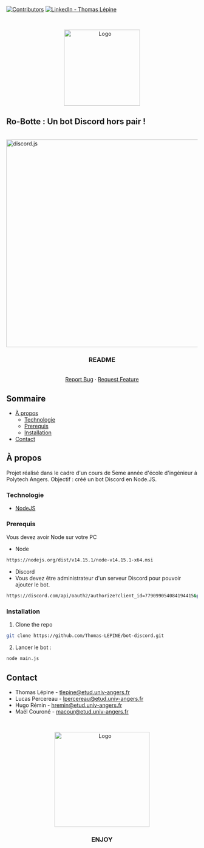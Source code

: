 [![Contributors][contributors-shield]][contributors-url]
[![LinkedIn - Thomas Lépine][linkedin-shield]][linkedin-url]
<!-- [![Issues][issues-shield]][issues-url] -->

<!-- PROJECT LOGO -->
<br />
<p align="center">

  <img src="https://github.com/Thomas-LEPINE/bot-discord/blob/main/assets/images/logo_ro-botte2.png" alt="Logo" width="200">
  <h2>Ro-Botte : Un bot Discord hors pair !</h2>
  <br />
  <a href="https://discord.js.org"><img src="https://discord.js.org/static/logo.svg" width="546" alt="discord.js" /></a>

  <h3 align="center">README</h3>

  <p align="center">
    <br />
    <a href="https://github.com/Thomas-LEPINE/bot-discord/issues">Report Bug</a>
    ·
    <a href="https://github.com/Thomas-LEPINE/bot-discord/issues">Request Feature</a>
  </p>
</p>

<!-- TABLE OF CONTENTS -->
## Sommaire

* [À propos](#à-propos)
  * [Technologie](#technologie)
  * [Prerequis](#prerequis)
  * [Installation](#installation)
* [Contact](#contact)


<!-- ABOUT THE PROJECT -->
## À propos

Projet réalisé dans le cadre d'un cours de 5eme année d'école d'ingénieur à Polytech Angers. Objectif : créé un bot Discord en Node.JS.

### Technologie

* [NodeJS](https://nodejs.org/fr/)

### Prerequis

Vous devez avoir Node sur votre PC 
* Node
```sh
https://nodejs.org/dist/v14.15.1/node-v14.15.1-x64.msi
```
* Discord
 * Vous devez être administrateur d'un serveur Discord pour pouvoir ajouter le bot.
```sh
https://discord.com/api/oauth2/authorize?client_id=779099054084194415&permissions=8&scope=bot
```

### Installation

1. Clone the repo
```sh
git clone https://github.com/Thomas-LEPINE/bot-discord.git
```
2. Lancer le bot :
```sh
node main.js
```

<!-- CONTACT -->
## Contact

* Thomas Lépine - tlepine@etud.univ-angers.fr
* Lucas Percereau - lpercereau@etud.univ-angers.fr
* Hugo Rémin - hremin@etud.univ-angers.fr
* Maël Couroné - macour@etud.univ-angers.fr

<br />
<p align="center">
  <img src="https://github.com/Thomas-LEPINE/bot-discord/blob/main/assets/images/logo_ro-botte1.png" alt="Logo" width="250">

  <h3 align="center">ENJOY</h3>
</p>

<!-- MARKDOWN LINKS & IMAGES -->
[contributors-shield]: https://img.shields.io/github/contributors/othneildrew/Best-README-Template.svg?style=flat-square
[contributors-url]: https://github.com/Thomas-LEPINE/bot-discord/graphs/contributors
[forks-shield]: https://img.shields.io/github/forks/othneildrew/Best-README-Template.svg?style=flat-square
[forks-url]: https://github.com/Thomas-LEPINE/bot-discord/network/members
[issues-shield]: https://img.shields.io/github/issues/othneildrew/Best-README-Template.svg?style=flat-square
[issues-url]: https://github.com/Thomas-LEPINE/bot-discord/issues
[linkedin-shield]: https://img.shields.io/badge/-LinkedIn-black.svg?style=flat-square&logo=linkedin&colorB=555
[linkedin-url]: https://www.linkedin.com/in/thomas-l%C3%A9pine/
